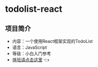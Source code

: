 # todolist-react

## 项目简介
* 内容：一个使用React框架实现的TodoList
* 语言：JavaScript
* 等级：小白入门参考
* [体验请点击这里](https://935039168.github.io/todolist-react/build/index) :point_left: 